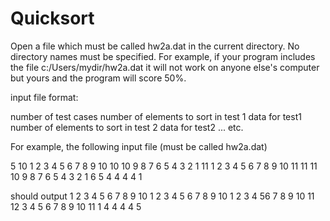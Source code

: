 # Quicksort
Open a file which must be called hw2a.dat in the current directory. No directory names must be specified. For example, if your program includes the file  c:/Users/mydir/hw2a.dat it will not work on anyone else's computer but yours and the program will score 50%.
 
input file format:
 
number of test cases
number of elements to sort in test 1
data for test1
number of elements to sort in test 2
data for test2
...
etc.
 
For example, the following input file (must be called hw2a.dat)

5
10
1 2 3 4 5 6 7 8 9 10
10
10 9 8 7 6 5 4 3 2 1
11
1 2 3 4 5 6 7 8 9 10 11
11
11 10 9 8 7 6 5 4 3 2 1
6
5 4 4 4 4 1
 
should output
1 2 3 4 5 6 7 8 9 10
1 2 3 4 5 6 7 8 9 10
1 2 3 4 56 7 8 9 10 11
12 3 4 5 6 7 8 9 10 11
1 4 4 4 4 5
